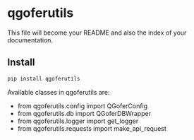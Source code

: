 # qgoferutils


<!-- WARNING: THIS FILE WAS AUTOGENERATED! DO NOT EDIT! -->

This file will become your README and also the index of your
documentation.

## Install

``` sh
pip install qgoferutils
```

Available classes in qgoferutils are:

- from qgoferutils.config import QGoferConfig
- from qgoferutils.db import QGoferDBWrapper
- from qgoferutils.logger import get_logger
- from qgoferutils.requests import make_api_request
